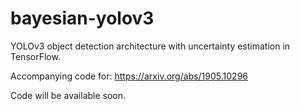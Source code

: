 # bayesian-yolov3
YOLOv3 object detection architecture with uncertainty estimation in TensorFlow.

Accompanying code for: https://arxiv.org/abs/1905.10296

Code will be available soon.
